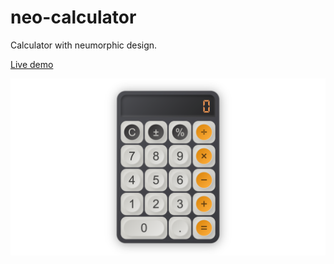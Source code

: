 # neo-calculator

Calculator with neumorphic design.

[Live demo](https://neo-calc.netlify.app/)

![screenshot](sample.png?raw=true)
